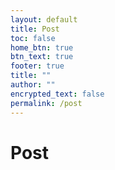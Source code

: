 ```yaml
---
layout: default
title: Post
toc: false
home_btn: true
btn_text: true
footer: true
title: ""
author: ""
encrypted_text: false
permalink: /post
---
```


# Post

